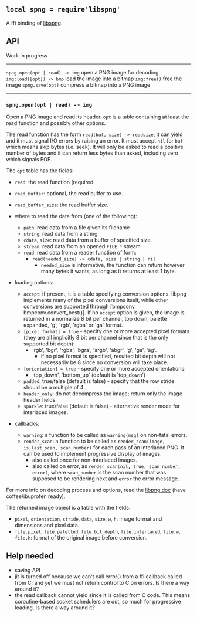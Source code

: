 
## `local spng = require'libspng'`

A ffi binding of [libspng](https://libspng.org/).

## API

<warn>Work in progress</warn>

------------------------------------ -----------------------------------------
`spng.open(opt | read) -> img`       open a PNG image for decoding
`img:load([opt]) -> bmp`             load the image into a bitmap
`img:free()`                         free the image
`spng.save(opt)`                     compress a bitmap into a PNG image
------------------------------------ -----------------------------------------

### `spng.open(opt | read) -> img`

Open a PNG image and read its header. `opt` is a table containing at least
the read function and possibly other options.

The read function has the form `read(buf, size) -> readsize`, it can yield
and it must signal I/O errors by raising an error. It must accept `nil`
for `buf` which means skip bytes (i.e. seek). It will only be asked to read
a positive number of bytes and it can return less bytes than asked,
including zero which signals EOF.

The `opt` table has the fields:

  * `read`: the read function (required
  * `read_buffer`: optional, the read buffer to use.
  * `read_buffer_size`: the read buffer size.

* where to read the data from (one of the following):
	* `path`: read data from a file given its filename
	* `string`: read data from a string
	* `cdata`, `size`: read data from a buffer of specified size
	* `stream`: read data from an opened `FILE *` stream
	* `read`: read data from a reader function of form:
		* `read(needed_size) -> cdata, size | string | nil`
			* `needed_size` is informative, the function can return however
			many bytes it wants, as long as it returns at least 1 byte.
* loading options:
	* `accept`: if present, it is a table specifying conversion options.
	  libpng implements many of the pixel conversions itself, while other
	  conversions are supported through [bmpconv bmpconv.convert_best()].
	  If no `accept` option is given, the image is returned in a normalize
	  8 bit per channel, top down, palette expanded, 'g', 'rgb', 'rgba' or
	  'ga' format.
	* `[pixel_format] = true` - specify one or more accepted pixel formats
	  (they are all implicitly 8 bit per channel since that is the only
	  supported bit depth):
		* 'rgb', 'bgr', 'rgba', 'bgra', 'argb', 'abgr', 'g', 'ga', 'ag'.
			* if no pixel format is specified, resulted bit depth will not
			  necessarily be 8 since no conversion will take place.
	* `[orientation] = true` - specify one or more accepted orientations:
		* 'top_down', 'bottom_up' (default is 'top_down')
	* `padded`: true/false (default is false) - specify that the row stride
	  should be a multiple of 4
	* `header_only`: do not decompress the image; return only the image header fields.
	* `sparkle`: true/false (default is false) - alternative render mode
	  for interlaced images.
* callbacks:
	* `warning`: a function to be called as `warning(msg)` on non-fatal errors.
	* `render_scan`: a function to be called as `render_scan(image,
	  is_last_scan, scan_number)` for each pass of an interlaced PNG. It can
	  be used to implement progressive display of images.
		* also called once for non-interlaced images.
		* also called on error, as `render_scan(nil, true, scan_number, error)`,
		  where `scan_number` is the scan number that was supposed to be
		  rendering next and `error` the error message.

For more info on decoding process and options, read the [libpng doc]
(have coffee/ibuprofen ready).

The returned image object is a table with the fields:

* `pixel`, `orientation`, `stride`, `data`, `size`, `w`, `h`: image format
  and dimensions and pixel data.
* `file.pixel`, `file.paletted`, `file.bit_depth`, `file.interlaced`,
  `file.w`, `file.h`: format of the original image before conversion.

## Help needed

  * saving API
  * jit is turned off because we can't call error() from a ffi callback called
    from C; and yet we must not return control to C on errors.
	 Is there a way around it?
  * the read callback cannot yield since it is called from C code. This means
    coroutine-based socket schedulers are out, so much for progressive loading.
	 Is there a way around it?


[libpng lib]:  http://www.libpng.org/pub/png/libpng.html
[libpng doc]:  http://www.libpng.org/pub/png/libpng-1.2.5-manual.html
